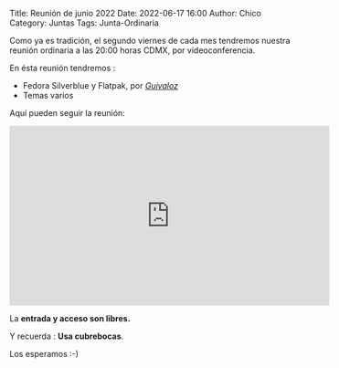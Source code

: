 Title: Reunión de junio 2022
Date: 2022-06-17 16:00
Author: Chico
Category: Juntas
Tags: Junta-Ordinaria

Como ya es tradición, el segundo viernes de cada mes tendremos nuestra reunión ordinaria a las 20:00 horas CDMX, por videoconferencia.

En ésta reunión tendremos :

- Fedora Silverblue y Flatpak, por _[Guivaloz](https://twitter.com/guivaloz)_
- Temas varios

Aquí pueden seguir la reunión:

<iframe width="560" height="315" src="https://www.youtube.com/embed/r4ylj27vB54" title="YouTube video player" frameborder="0" allow="accelerometer; autoplay; clipboard-write; encrypted-media; gyroscope; picture-in-picture" allowfullscreen></iframe>

La __entrada y acceso son libres.__

Y recuerda :  __Usa cubrebocas__.

Los esperamos :-)
